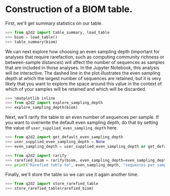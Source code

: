 # Construction of a BIOM table.

First, we'll get summary statistics on our table.

```python
>>> from q2d2 import table_summary, load_table
>>> biom = load_table()
>>> table_summary(biom)
```

We can next explore how choosing an even sampling depth (important for analyses that require rarefaction, such as computing community richness or between-sample distances) will affect the number of sequences as samples that are included in those analyses. In the Jupyter Notebook, this analysis will be interactive. The dashed line in the plot illustrates the even sampling depth at which the largest number of sequences are retained, but it is very likely that you want to explore the space around this value in the context of which of your samples will be retained and which will be discarded.

```python
>>> %matplotlib inline
>>> from q2d2 import explore_sampling_depth
>>> explore_sampling_depth(biom)
```

Next, we'll rarify the table to an even number of sequences per sample. If you want to overwrite the default even sampling depth, do that by setting the value of ``user_supplied_even_sampling_depth`` here.

```python
>>> from q2d2 import get_default_even_sampling_depth
>>> user_supplied_even_sampling_depth = None
>>> even_sampling_depth = user_supplied_even_sampling_depth or get_default_even_sampling_depth(biom)
```

```python
>>> from q2d2 import rarify
>>> rarefied_biom = rarify(biom, even_sampling_depth=even_sampling_depth)
>>> print("Rarefied table to", even_sampling_depth, "sequences per sample.")
```

Finally, we'll store the table so we can use it again another time.

```python
>>> from q2d2 import store_rarefied_table
>>> store_rarefied_table(rarefied_biom)
```
